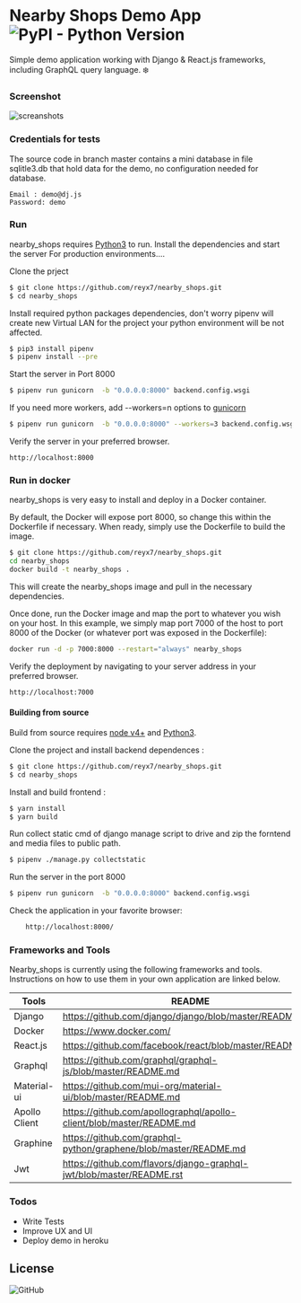 # Nearby Shops Demo App   ![PyPI - Python Version](https://img.shields.io/pypi/pyversions/Django.svg)

Simple demo application working with Django & React.js frameworks, including GraphQL query language. ❄️

### Screenshot

![screanshots](https://serving.photos.photobox.com/396602456a80a2f49780b498abea7a16186ae3916d9ae049a7a66aa4fd7f3e162819a439.jpg)

### Credentials for tests
The source code in branch master contains a mini database in file sqlitle3.db that hold data for the demo, no configuration needed for database.
```
Email : demo@dj.js
Password: demo
```

### Run

nearby_shops requires  [Python3](https://www.python.org/) to run.
Install the dependencies and start the server For production environments....

Clone the prject 
```sh
$ git clone https://github.com/reyx7/nearby_shops.git
$ cd nearby_shops
```
Install required python packages dependencies, don't worry pipenv will create new Virtual LAN for the project your python environment will be not affected.
```sh
$ pip3 install pipenv
$ pipenv install --pre
```

Start the server in Port 8000
```sh
$ pipenv run gunicorn  -b "0.0.0.0:8000" backend.config.wsgi
```

If you need more workers, add --workers=n options to [gunicorn](https://gunicorn.org/)
```sh
$ pipenv run gunicorn  -b "0.0.0.0:8000" --workers=3 backend.config.wsgi
```

Verify the server in your preferred browser.

```
http://localhost:8000
```


### Run in docker
nearby_shops is very easy to install and deploy in a Docker container.

By default, the Docker will expose port 8000, so change this within the Dockerfile if necessary. When ready, simply use the Dockerfile to build the image.

```sh
$ git clone https://github.com/reyx7/nearby_shops.git
cd nearby_shops
docker build -t nearby_shops .
```
This will create the nearby_shops image and pull in the necessary dependencies.

Once done, run the Docker image and map the port to whatever you wish on your host. In this example, we simply map port 7000 of the host to port 8000 of the Docker (or whatever port was exposed in the Dockerfile):

```sh
docker run -d -p 7000:8000 --restart="always" nearby_shops
```

Verify the deployment by navigating to your server address in your preferred browser.

```sh
http://localhost:7000
```


#### Building from source
Build from source requires [node v4+](http://nodejs.org) and [Python3](https://www.python.org/).

Clone the project and install backend dependences  :
```sh
$ git clone https://github.com/reyx7/nearby_shops.git
$ cd nearby_shops
```

Install and build frontend : 
```sh
$ yarn install
$ yarn build
```
Run collect static cmd of django manage script to drive and zip the forntend and media files to public path.
```sh
$ pipenv ./manage.py collectstatic
```
Run the server in the port 8000
```sh
$ pipenv run gunicorn  -b "0.0.0.0:8000" backend.config.wsgi
``` 

Check the application in your favorite browser:
```sh
    http://localhost:8000/
```


### Frameworks and Tools

Nearby_shops is currently using  the following frameworks and tools. Instructions on how to use them in your own application are linked below.

| Tools | README |
| ------ | ------ |
| Django | https://github.com/django/django/blob/master/README.rst |
| Docker | https://www.docker.com/ |
| React.js | https://github.com/facebook/react/blob/master/README.md|
| Graphql | https://github.com/graphql/graphql-js/blob/master/README.md |
| Material-ui | https://github.com/mui-org/material-ui/blob/master/README.md|
| Apollo Client | https://github.com/apollographql/apollo-client/blob/master/README.md |
| Graphine | https://github.com/graphql-python/graphene/blob/master/README.md |
| Jwt | https://github.com/flavors/django-graphql-jwt/blob/master/README.rst |


### Todos

 - Write Tests
 - Improve UX and UI
 - Deploy demo in heroku

License
----
![GitHub](https://img.shields.io/github/license/mashape/apistatus.svg)


